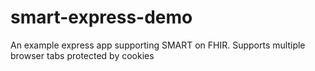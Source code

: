# smart-express-demo
An example express app supporting SMART on FHIR. Supports multiple browser tabs protected by cookies
